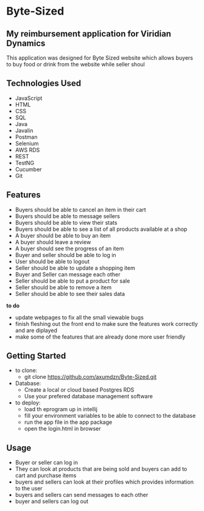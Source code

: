 # Byte-Sized
## My reimbursement application for Viridian Dynamics
This application was designed for Byte Sized website which allows buyers to buy food or drink from the website while seller shoul

## Technologies Used
- JavaScript 
- HTML
- CSS 
- SQL 
- Java
- Javalin 
- Postman 
- Selenium 
- AWS RDS
- REST 
- TestNG 
- Cucumber 
- Git

## Features
- Buyers should be able to cancel an item in their cart
- Buyers should be able to message sellers
- Buyers should be able to view their stats
- Buyers should be able to see a list of all products available at a shop
- A buyer should be able to buy an item
- A buyer should leave a review
- A buyer should see the progress of an item
- Buyer and seller should be able to log in
- User should be able to logout
- Seller should be able to update a shopping item
- Buyer and Seller can message each other
- Seller should be able to put a product for sale
- Seller should be able to remove a item
- Seller should be able to see their sales data

**to do**
- update webpages to fix all the small viewable bugs
- finish fleshing out the front end to make sure the features work correctly and are diplayed
- make some of the features that are already done more user friendly

## Getting Started
- to clone:
  -  git clone https://github.com/axumdzn/Byte-Sized.git
- Database:
  -  Create a local or cloud based Postgres RDS
  -  Use your prefered database management software
- to deploy:
  - load th eprogram up in intellij
  - fill your environment variables to be able to connect to the database
  - run the app file in the app package
  - open the login.html in browser

## Usage
- Buyer or seller can log in
- They can look at products that are being sold and buyers can add to cart and purchase items
- buyers and sellers can look at their profiles which provides information to the user
- buyers and sellers can send messages to each other
- buyer and sellers can log out